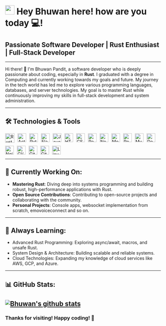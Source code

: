 <h1><img src="https://emojis.slackmojis.com/emojis/images/1531849430/4246/blob-sunglasses.gif?1531849430" width="30"/> Hey Bhuwan here! how are you today 💻!</h1>

## Passionate Software Developer | Rust Enthusiast | Full-Stack Developer

---

Hi there! 👋 I'm Bhuwan Pandit, a software developer who is deeply passionate about coding, especially in **Rust**. I graduated with a degree in Computing and currently working towards my goals and future. My journey in the tech world has led me to explore various programming languages, databases, and server technologies. My goal is to master Rust while continuously improving my skills in full-stack development and system administration.

---
## 🛠 Technologies & Tools
<p style="display: flex; flex-wrap: wrap; gap: 10px;">
  <img src="https://img.shields.io/badge/rust-000000?logo=rust&logoColor=white" alt="Rust" style="pointer-events: none; user-select: none; width: auto; height: 30px;">
  <img src="https://img.shields.io/badge/actix-333333?logo=actix&logoColor=white" alt="Actix" style="pointer-events: none; user-select: none; width: auto; height: 28px;">
  <img src="https://img.shields.io/badge/python-3776AB?logo=python&logoColor=white" alt="Python" style="pointer-events: none; user-select: none; width: auto; height: 28px;">
  <img src="https://img.shields.io/badge/flask-000000?logo=flask&logoColor=white" alt="Flask" style="pointer-events: none; user-select: none; width: auto; height: 28px;">
  <img src="https://img.shields.io/badge/javascript-F7DF1E?logo=javascript&logoColor=black" alt="JavaScript" style="pointer-events: none; user-select: none; width: auto; height: 28px;">
  <img src="https://img.shields.io/badge/html5-E34F26?logo=html5&logoColor=white" alt="HTML5" style="pointer-events: none; user-select: none; width: auto; height: 28px;">
  <img src="https://img.shields.io/badge/css3-1572B6?logo=css3&logoColor=white" alt="CSS3" style="pointer-events: none; user-select: none; width: auto; height: 28px;">
  <img src="https://img.shields.io/badge/react-20232A?logo=react&logoColor=61DAFB" alt="React" style="pointer-events: none; user-select: none; width: auto; height: 28px;">
  <img src="https://img.shields.io/badge/node.js-339933?logo=nodedotjs&logoColor=white" alt="Node.js" style="pointer-events: none; user-select: none; width: auto; height: 28px;">
  <img src="https://img.shields.io/badge/mongoDB-47A248?logo=mongodb&logoColor=white" alt="MongoDB" style="pointer-events: none; user-select: none; width: auto; height: 28px;">
  <img src="https://img.shields.io/badge/postgreSQL-336791?logo=postgresql&logoColor=white" alt="PostgreSQL" style="pointer-events: none; user-select: none; width: auto; height: 28px;">
  <img src="https://img.shields.io/badge/mysql-4479A1?logo=mysql&logoColor=white" alt="MySQL" style="pointer-events: none; user-select: none; width: auto; height: 28px;">
  <img src="https://img.shields.io/badge/docker-2496ED?logo=docker&logoColor=white" alt="Docker" style="pointer-events: none; user-select: none; width: auto; height: 28px;">
  <img src="https://img.shields.io/badge/nginx-009639?logo=nginx&logoColor=white" alt="Nginx" style="pointer-events: none; user-select: none; width: auto; height: 28px;">
  <img src="https://img.shields.io/badge/ci%2Fcd-4285F4?logo=googlecloud&logoColor=white" alt="CI/CD" style="pointer-events: none; user-select: none; width: auto; height: 28px;">
  <img src="https://img.shields.io/badge/git-F05032?logo=git&logoColor=white" alt="Git" style="pointer-events: none; user-select: none; width: auto; height: 28px;">
  <img src="https://img.shields.io/badge/gitlab-FC6D26?logo=gitlab&logoColor=white" alt="GitLab" style="pointer-events: none; user-select: none; width: auto; height: 28px;">
  <img src="https://img.shields.io/badge/linux-FCC624?logo=linux&logoColor=black" alt="Linux" style="pointer-events: none; user-select: none; width: auto; height: 28px;">
</p>


---

## 🎯 Currently Working On:
- **Mastering Rust**: Diving deep into systems programming and building robust, high-performance applications with Rust.
- **Open Source Contributions**: Contributing to open-source projects and collaborating with the community.
- **Personal Projects**: Console apps, websocket implementation from scratch, emovoiceconnect and so on.

---

## 🌱 Always Learning:
- Advanced Rust Programming: Exploring async/await, macros, and unsafe Rust.
- System Design & Architecture: Building scalable and reliable systems.
- Cloud Technologies: Expanding my knowledge of cloud services like AWS, GCP, and Azure.


---

## 📊 GitHub Stats:
[![Bhuwan's github stats](https://github-readme-stats.vercel.app/api?username=bp7968h&show_icons=true)](https://github.com/anuraghazra/github-readme-stats)
---

### Thanks for visiting! Happy coding! 🚀
